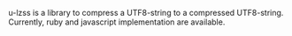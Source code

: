 u-lzss is a library to compress a UTF8-string to a compressed UTF8-string.
Currently, ruby and javascript implementation are available.